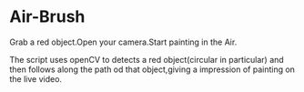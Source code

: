 # Air-Brush
Grab a red object.Open your camera.Start painting in the Air.

The script uses openCV to detects a red object(circular in particular)  and then follows along the path od that object,giving a impression of painting on the live video.
